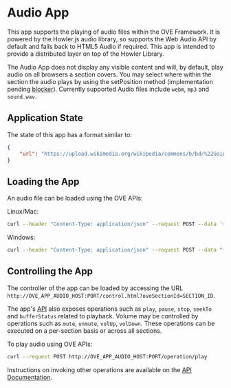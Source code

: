 # Audio App

This app supports the playing of audio files within the OVE Framework. It is powered by the Howler.js audio library, so supports the Web Audio API by default and falls back to HTML5 Audio if required. This app is intended to provide a distributed layer on top of the Howler Library.

The Audio App does not display any visible content and will, by default, play audio on all browsers a section covers. You may select where within the section the audio plays by using the setPosition method (implementation pending [blocker](https://github.com/ove/ove-apps/issues/33)). Currently supported Audio files include `webm`, `mp3` and `sound.wav`.

## Application State

The state of this app has a format similar to:

```json
{
    "url": "https://upload.wikimedia.org/wikipedia/commons/b/bd/%22Going_Home%22%2C_performed_by_the_United_States_Air_Force_Band.oga"
}
```

## Loading the App

An audio file can be loaded using the OVE APIs:

Linux/Mac:

```sh
curl --header "Content-Type: application/json" --request POST --data '{"app": {"url": "http://OVE_APP_AUDIO_HOST:PORT","states": {"load": {"url": "https://upload.wikimedia.org/wikipedia/commons/b/bd/%22Going_Home%22%2C_performed_by_the_United_States_Air_Force_Band.oga"}}}, "space": "OVE_SPACE", "h": 500, "w": 500, "y": 0, "x": 0}' http://OVE_CORE_HOST:PORT/section
```

Windows:

```sh
curl --header "Content-Type: application/json" --request POST --data "{\"app\": {\"url\": \"http://OVE_APP_AUDIO_HOST:PORT\", \"states\": {\"load\": {\"url\": \"https://upload.wikimedia.org/wikipedia/commons/b/bd/%22Going_Home%22%2C_performed_by_the_United_States_Air_Force_Band.oga\"}}}, \"space\": \"OVE_SPACE\", \"h\": 500, \"w\": 500, \"y\": 0, \"x\": 0}" http://OVE_CORE_HOST:PORT/section
```

## Controlling the App

The controller of the app can be loaded by accessing the URL `http://OVE_APP_AUDIO_HOST:PORT/control.html?oveSectionId=SECTION_ID`.

The app's [API](http://OVE_APP_AUDIO_HOST:PORT/api-docs#operation) also exposes operations such as `play`, `pause`, `stop`, `seekTo` and `bufferStatus` related to playback. Volume may be controlled by operations such as `mute`, `unmute`, `volUp`, `volDown`. These operations can be executed on a per-section basis or across all sections.

To play audio using OVE APIs:

```sh
curl --request POST http://OVE_APP_AUDIO_HOST:PORT/operation/play
```

Instructions on invoking other operations are available on the [API Documentation](http://OVE_APP_AUDIO_HOST:PORT/api-docs#operation).
